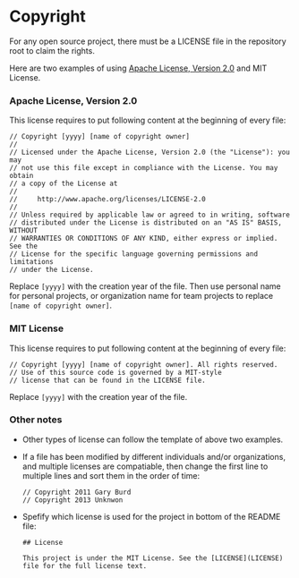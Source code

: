 # Copyright

For any open source project, there must be a LICENSE file in the repository root to claim the rights.

Here are two examples of using [Apache License, Version 2.0](http://www.apache.org/licenses/LICENSE-2.0) and MIT License.

### Apache License, Version 2.0

This license requires to put following content at the beginning of every file:

```
// Copyright [yyyy] [name of copyright owner]
//
// Licensed under the Apache License, Version 2.0 (the "License"): you may
// not use this file except in compliance with the License. You may obtain
// a copy of the License at
//
//     http://www.apache.org/licenses/LICENSE-2.0
//
// Unless required by applicable law or agreed to in writing, software
// distributed under the License is distributed on an "AS IS" BASIS, WITHOUT
// WARRANTIES OR CONDITIONS OF ANY KIND, either express or implied. See the
// License for the specific language governing permissions and limitations
// under the License.
```

Replace `[yyyy]` with the creation year of the file. Then use personal name for personal projects, or organization name for team projects to replace `[name of copyright owner]`.

### MIT License

This license requires to put following content at the beginning of every file:

```
// Copyright [yyyy] [name of copyright owner]. All rights reserved.
// Use of this source code is governed by a MIT-style
// license that can be found in the LICENSE file.
```

Replace `[yyyy]` with the creation year of the file.

### Other notes

- Other types of license can follow the template of above two examples.
- If a file has been modified by different individuals and/or organizations, and multiple licenses are compatiable, then change the first line to multiple lines and sort them in the order of time:

	```
	// Copyright 2011 Gary Burd
	// Copyright 2013 Unknwon
	```
	
- Spefify which license is used for the project in bottom of the README file:

	```
	## License
	
	This project is under the MIT License. See the [LICENSE](LICENSE) file for the full license text.
	```